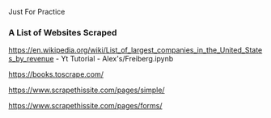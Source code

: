 Just For Practice 

### A List of Websites Scraped 

https://en.wikipedia.org/wiki/List_of_largest_companies_in_the_United_States_by_revenue  -  Yt Tutorial - Alex's/Freiberg.ipynb


https://books.toscrape.com/


https://www.scrapethissite.com/pages/simple/


https://www.scrapethissite.com/pages/forms/
